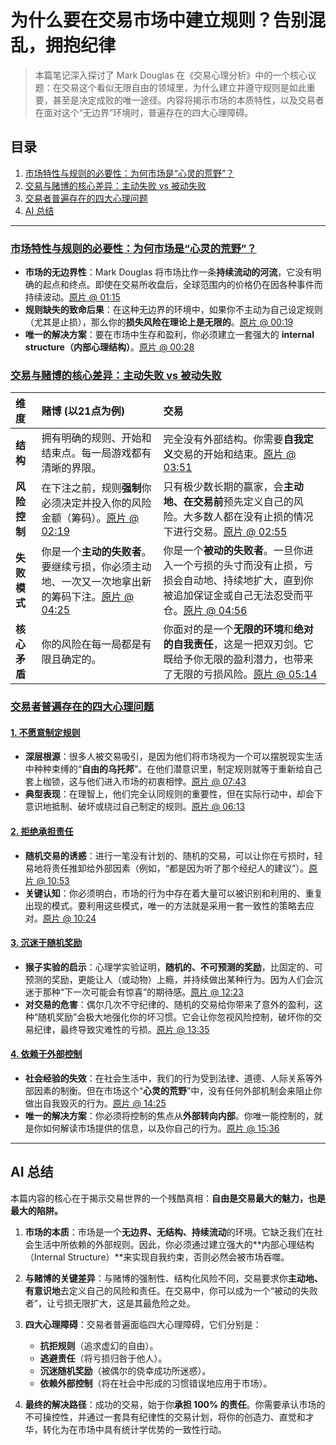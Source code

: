 # 为什么要在交易市场中建立规则？告别混乱，拥抱纪律

> 本篇笔记深入探讨了 Mark Douglas 在《交易心理分析》中的一个核心议题：在交易这个看似无限自由的领域里，为什么建立并遵守规则是如此重要，甚至是决定成败的唯一途径。内容将揭示市场的本质特性，以及交易者在面对这个“无边界”环境时，普遍存在的四大心理障碍。

## 目录

1.  [市场特性与规则的必要性：为何市场是“心灵的荒野”？](#市场特性与规则的必要性为何市场是心灵的荒野)
2.  [交易与赌博的核心差异：主动失败 vs 被动失败](#交易与赌博的核心差异主动失败-vs-被动失败)
3.  [交易者普遍存在的四大心理问题](#交易者普遍存在的四大心理问题)
4.  [AI 总结](#ai-总结)

---

### [市场特性与规则的必要性：为何市场是“心灵的荒野”？](https://www.youtube.com/watch?v=SNPj32C2Nn8&t=0s)

-   **市场的无边界性**：Mark Douglas 将市场比作一条**持续流动的河流**，它没有明确的起点和终点。即使在交易所收盘后，全球范围内的价格仍在因各种事件而持续波动。[原片 @ 01:15](https://www.youtube.com/watch?v=SNPj32C2Nn8&t=75s)
-   **规则缺失的致命后果**：在这种无边界的环境中，如果你不主动为自己设定规则（尤其是止损），那么你的**损失风险在理论上是无限的**。[原片 @ 00:19](https://www.youtube.com/watch?v=SNPj32C2Nn8&t=19s)
-   **唯一的解决方案**：要在市场中生存和盈利，你必须建立一套强大的 **internal structure（内部心理结构）**。[原片 @ 00:28](https://www.youtube.com/watch?v=SNPj32C2Nn8&t=28s)

### [交易与赌博的核心差异：主动失败 vs 被动失败](https://www.youtube.com/watch?v=SNPj32C2Nn8&t=116s)

| 维度 | 赌博 (以21点为例) | 交易 |
| :--- | :--- | :--- |
| **结构** | 拥有明确的规则、开始和结束点。每一局游戏都有清晰的界限。 | 完全没有外部结构。你需要**自我定义**交易的开始和结束。[原片 @ 03:51](https://www.youtube.com/watch?v=SNPj32C2Nn8&t=231s) |
| **风险控制** | 在下注之前，规则**强制**你必须决定并投入你的风险金额（筹码）。[原片 @ 02:19](https://www.youtube.com/watch?v=SNPj32C2Nn8&t=139s) | 只有极少数长期的赢家，会**主动地、在交易前**预先定义自己的风险。大多数人都在没有止损的情况下进行交易。[原片 @ 02:55](https://www.youtube.com/watch?v=SNPj32C2Nn8&t=175s) |
| **失败模式** | 你是一个**主动的失败者**。要继续亏损，你必须主动地、一次又一次地拿出新的筹码下注。[原片 @ 04:25](https://www.youtube.com/watch?v=SNPj32C2Nn8&t=265s) | 你是一个**被动的失败者**。一旦你进入一个亏损的头寸而没有止损，亏损会自动地、持续地扩大，直到你被追加保证金或自己无法忍受而平仓。[原片 @ 04:56](https://www.youtube.com/watch?v=SNPj32C2Nn8&t=296s) |
| **核心矛盾** | 你的风险在每一局都是有限且确定的。 | 你面对的是一个**无限的环境**和**绝对的自我责任**，这是一把双刃剑。它既给予你无限的盈利潜力，也带来了无限的亏损风险。[原片 @ 05:14](https://www.youtube.com/watch?v=SNPj32C2Nn8&t=314s) |

### [交易者普遍存在的四大心理问题](https://www.youtube.com/watch?v=SNPj32C2Nn8&t=359s)

#### [1. 不愿意制定规则](https://www.youtube.com/watch?v=SNPj32C2Nn8&t=360s)

-   **深层根源**：很多人被交易吸引，是因为他们将市场视为一个可以摆脱现实生活中种种束缚的“**自由的乌托邦**”。在他们潜意识里，制定规则就等于重新给自己套上枷锁，这与他们进入市场的初衷相悖。[原片 @ 07:43](https://www.youtube.com/watch?v=SNPj32C2Nn8&t=463s)
-   **典型表现**：在理智上，他们完全认同规则的重要性，但在实际行动中，却会下意识地抵制、破坏或绕过自己制定的规则。[原片 @ 06:13](https://www.youtube.com/watch?v=SNPj32C2Nn8&t=373s)

#### [2. 拒绝承担责任](https://www.youtube.com/watch?v=SNPj32C2Nn8&t=538s)

-   **随机交易的诱惑**：进行一笔没有计划的、随机的交易，可以让你在亏损时，轻易地将责任推卸给外部因素（例如，“都是因为听了那个经纪人的建议”）。[原片 @ 10:53](https://www.youtube.com/watch?v=SNPj32C2Nn8&t=653s)
-   **关键认知**：你必须明白，市场的行为中存在着大量可以被识别和利用的、重复出现的模式。要利用这些模式，唯一的方法就是采用一套一致性的策略去应对。[原片 @ 10:24](https://www.youtube.com/watch?v=SNPj32C2Nn8&t=624s)

#### [3. 沉迷于随机奖励](https://www.youtube.com/watch?v=SNPj32C2Nn8&t=711s)

-   **猴子实验的启示**：心理学实验证明，**随机的、不可预测的奖励**，比固定的、可预测的奖励，更能让人（或动物）上瘾，并持续做出某种行为。因为人们会沉迷于那种“下一次可能会有惊喜”的期待感。[原片 @ 12:23](https://www.youtube.com/watch?v=SNPj32C2Nn8&t=743s)
-   **对交易的危害**：偶尔几次不守纪律的、随机的交易给你带来了意外的盈利，这种“随机奖励”会极大地强化你的坏习惯。它会让你忽视风险控制，破坏你的交易纪律，最终导致灾难性的亏损。[原片 @ 13:35](https://www.youtube.com/watch?v=SNPj32C2Nn8&t=815s)

#### [4. 依赖于外部控制](https://www.youtube.com/watch?v=SNPj32C2Nn8&t=828s)

-   **社会经验的失效**：在社会生活中，我们的行为受到法律、道德、人际关系等外部因素的制衡。但在市场这个“**心灵的荒野**”中，没有任何外部机制会来阻止你做出自我毁灭的行为。[原片 @ 14:25](https://www.youtube.com/watch?v=SNPj32C2Nn8&t=865s)
-   **唯一的解决方案**：你必须将控制的焦点从**外部转向内部**。你唯一能控制的，就是你如何解读市场提供的信息，以及你自己的行为。[原片 @ 15:36](https://www.youtube.com/watch?v=SNPj32C2Nn8&t=936s)

---

## AI 总结

本篇内容的核心在于揭示交易世界的一个残酷真相：**自由是交易最大的魅力，也是最大的陷阱。**

1.  **市场的本质**：市场是一个**无边界、无结构、持续流动**的环境。它缺乏我们在社会生活中所依赖的外部规则。因此，你必须通过建立强大的**内部心理结构（Internal Structure）**来实现自我约束，否则必然会被市场吞噬。

2.  **与赌博的关键差异**：与赌博的强制性、结构化风险不同，交易要求你**主动地、有意识地**去定义自己的风险和责任。在交易中，你可以成为一个“被动的失败者”，让亏损无限扩大，这是其最危险之处。

3.  **四大心理障碍**：交易者普遍面临四大心理障碍，它们分别是：
    -   **抗拒规则**（追求虚幻的自由）。
    -   **逃避责任**（将亏损归咎于他人）。
    -   **沉迷随机奖励**（被偶尔的侥幸成功所迷惑）。
    -   **依赖外部控制**（将在社会中形成的习惯错误地应用于市场）。

4.  **最终的解决路径**：成功的交易，始于你**承担 100% 的责任**。你需要承认市场的不可操控性，并通过一套具有纪律性的交易计划，将你的创造力、直觉和才华，转化为在市场中具有统计学优势的一致性行动。